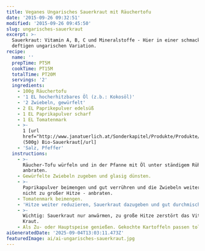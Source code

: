 ```yaml
---
title: Veganes Ungarisches Sauerkraut mit Räuchertofu
date: '2015-09-26 09:32:51'
modified: '2015-09-26 09:45:50'
slug: ungarisches-sauerkraut
excerpt: >-
  Sauerkraut: Vitamin A, B, C und Mineralstoffe - Hier in einer schmackhaft,
  deftigen ungarischen Variation.
recipe:
  name: ''
  prepTime: PT5M
  cookTime: PT15M
  totalTime: PT20M
  servings: '2'
  ingredients:
    - 100g Räuchertofu
    - '1 EL hocherhitzbares Öl (z.b.: Kokosöl)'
    - '2 Zwiebeln, gewürfelt'
    - 2 EL Paprikepulver edelsüß
    - 1 EL Paprikapulver scharf
    - 1 EL Tomatenmark
    - >-
      1 [url
      href="http://www.janatuerlich.at/Sonderkapitel/Produkte/Produkte/Portal.aspx?produktgruppe=1510&produkt=384"]Packung
      (500g) Bio-Sauerkraut[/url]
    - 'Salz, Pfeffer'
  instructions:
    - >-
      Räucher-Tofu würfeln und in der Pfanne mit Öl unter ständigem Rühren
      anbraten.
    - Gewürfelte Zwiebeln zugeben und glasig dünsten.
    - >-
      Paprikapulver beimengen und gut verrühren und die Zwiebeln weiter - unter
      nicht zu großer Hitze - anbraten.
    - Tomatenmark beimengen.
    - 'Hitze weiter reduzieren, Sauerkraut dazugeben und gut durchmischen.'
    - >-
      Wichtig: Sauerkraut nur anwärmen, zu große Hitze zerstört das Vitamin C im
      Kraut.
    - Als Zu- oder Hauptspeise genießen. Gekochte Kartoffeln passen toll dazu.
aiGeneratedDate: '2025-09-04T13:03:11.473Z'
featuredImage: ai/ai-ungarisches-sauerkraut.jpg
---
```


